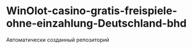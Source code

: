 # WinOlot-casino-gratis-freispiele-ohne-einzahlung-Deutschland-bhd
Автоматически созданный репозиторий
